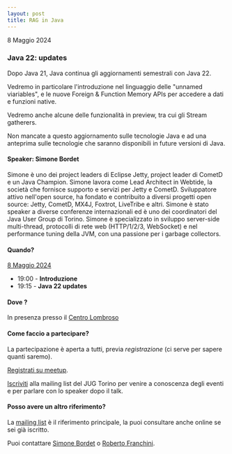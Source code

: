 ```yaml
---
layout: post
title: RAG in Java
---
```


8 Maggio 2024

### Java 22: updates

Dopo Java 21, Java continua gli aggiornamenti semestrali con Java 22.

Vedremo in particolare l'introduzione nel linguaggio delle "unnamed
viariables", e le nuove Foreign & Function Memory APIs per accedere a
dati e funzioni native.

Vedremo anche alcune delle funzionalità in preview, tra cui gli Stream
gatherers.

Non mancate a questo aggiornamento sulle tecnologie Java e ad una
anteprima sulle tecnologie che saranno disponibili in future versioni
di Java.


#### Speaker: Simone Bordet

Simone è uno dei project leaders di Eclipse Jetty, project leader di CometD e un Java Champion. Simone lavora come Lead Architect in Webtide, la società che fornisce supporto e servizi per Jetty e CometD. Sviluppatore attivo nell'open source, ha fondato e contribuito a diversi progetti open source: Jetty, CometD, MX4J, Foxtrot, LiveTribe e altri. Simone è stato speaker a diverse conferenze internazionali ed è uno dei coordinatori del Java User Group di Torino. Simone è specializzato in sviluppo server-side multi-thread, protocolli di rete web (HTTP/1/2/3, WebSocket) e nel performance tuning della JVM, con una passione per i garbage collectors.

#### Quando?

<u>8 Maggio 2024</u>

* 19:00 - **Introduzione**
* 19:15 - **Java 22 updates**

#### Dove ?

In presenza presso il [Centro Lombroso](/places/lombroso/)

#### Come faccio a partecipare?

La partecipazione è aperta a tutti, previa *registrazione* (ci serve per sapere quanti saremo).

[Registrati su meetup](https://www.meetup.com/jugtorino/events/300879944/).

[Iscriviti](/subscribe/) alla mailing list del JUG Torino per venire a conoscenza degli eventi e per parlare con lo speaker dopo il talk.

#### Posso avere un altro riferimento?

La [mailing list](https://groups.yahoo.com/groups/it-torino-java-jug) è il riferimento principale, la puoi consultare anche online se sei già iscritto.

Puoi contattare [Simone Bordet](/people/simonebordet/) o [Roberto Franchini](/people/robertofranchini/).
